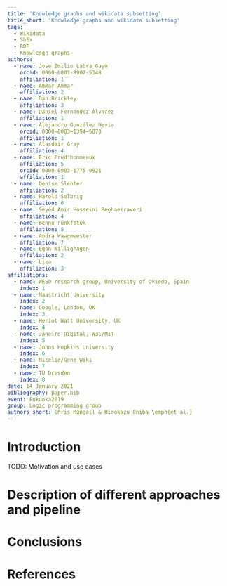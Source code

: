 ```yaml
---
title: 'Knowledge graphs and wikidata subsetting'
title_short: 'Knowledge graphs and wikidata subsetting'
tags:
  - Wikidata
  - ShEx
  - RDF
  - Knowledge graphs
authors:
  - name: Jose Emilio Labra Gayo
    orcid: 0000-0001-8907-5348
    affiliation: 1
  - name: Ammar Ammar
    affiliation: 2
  - name: Dan Brickley
    affiliation: 3
  - name: Daniel Fernández Álvarez
    affiliation: 1
  - name: Alejandro González Hevia
    orcid: 0000−0003−1394−5073
    affiliation: 1
  - name: Alasdair Gray
    affiliation: 4
  - name: Eric Prud'hommeaux
    affiliation: 5
    orcid: 0000-0003-1775-9921
    affiliation: 1
  - name: Denise Slenter
    affiliation: 2
  - name: Harold Solbrig
    affiliation: 6
  - name: Seyed Amir Hosseini Beghaeiraveri
    affiliation: 4
  - name: Benno Fünkfstük
    affiliation: 8
  - name: Andra Waagmeester
    affiliation: 7
  - name: Egon Willighagen
    affiliation: 2
  - name: Liza
    affiliation: 3
affiliations:
  - name: WESO research group, University of Oviedo, Spain
    index: 1
  - name: Maastricht University
    index: 2
  - name: Google, London, UK
    index: 3
  - name: Heriot Watt University, UK
    index: 4
  - name: Janeiro Digital, W3C/MIT
    index: 5
  - name: Johns Hopkins University
    index: 6
  - name: Micelio/Gene Wiki
    index: 7
  - name: TU Dresden
    index: 8
date: 14 January 2021
bibliography: paper.bib
event: Fukuoka2019
group: Logic programming group
authors_short: Chris Mungall & Hirokazu Chiba \emph{et al.}
---
```


<!--

The paper.md, bibtex and figure file can be found in this repo:

  https://github.com/kg-subsetting/preprint-biohackrxiv

-->

# Introduction

TODO: Motivation and use cases

# Description of different approaches and pipeline

# Conclusions

# References
